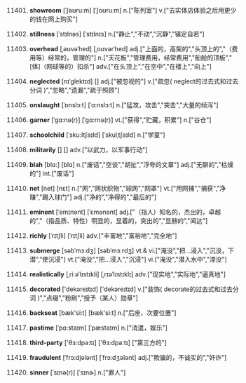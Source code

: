 11401. **showroom**
[ˈʃəʊru:m]  [ˈʃoʊru:m]
n.["陈列室"]  v.["去实体店体验之后用更少的钱在网上购买"]  

11402. **stillness**
[ˈstɪlnəs]  [ˈstɪlnɪs]
n.["静止","不动","沉静","镇定自若"]  

11403. **overhead**
[ˌəʊvəˈhed]  [ˌoʊvərˈhed]
adj.["上面的，高架的","头顶上的","（费用等）经常的，管理的"]  n.["天花板","管理费用，经常费用","船舱的顶板","[体]（网球等的）扣杀"]  adv.["在头顶上","在空中","在楼上","向上"]  

11404. **neglected**
[nɪˈglektɪd]  []
adj.["被忽视的"]  v.["疏忽( neglect的过去式和过去分词 )","忽略","遗漏","疏于照顾"]  

11405. **onslaught**
[ˈɒnslɔ:t]  [ˈɑ:nslɔ:t]
n.["猛攻，攻击","突击","大量的倾泻"]  

11406. **garner**
[ˈgɑ:nə(r)]  [ˈgɑ:rnə(r)]
vt.["获得","贮藏，积累"]  n.["谷仓"]  

11407. **schoolchild**
[ˈsku:ltʃaɪld]  [ˈskulˌtʃaɪld]
n.["学童"]  

11408. **militarily**
[]  []
adv.["以武力，以军事行动"]  

11409. **blah**
[blɑ:]  [blɑ]
n.["废话","空谈","胡扯","浮夸的文章"]  adj.["无聊的","枯燥的"]  int.["废话"]  

11410. **net**
[net]  [nɛt]
n.["网","网状织物","球网","网罩"]  vt.["用网捕","捕获","净赚","踢入球门"]  adj.["净的","净得的","最后的"]  

11411. **eminent**
[ˈemɪnənt]  [ˈɛmənənt]
adj.["（指人）知名的，杰出的，卓越的","（指品质、特性）明显的，显着的，突出的","显赫的","闻达"]  

11412. **richly**
[ˈrɪtʃli]  [ˈrɪtʃli]
adv.["丰富地","富裕地","完全地"]  

11413. **submerge**
[səbˈmɜ:dʒ]  [səbˈmɜ:rdʒ]
vt.& vi.["淹没","把…浸入","沉没，下潜","使沉浸"]  vt.["淹没","把…浸入","沉浸"]  vi.["淹没","潜入水中","湮没"]  

11414. **realistically**
[ˌri:əˈlɪstɪkli]  [ˌrɪəˈlɪstɪklɪ]
adv.["现实地","实际地","逼真地"]  

11415. **decorated**
['dekəreɪtɪd]  ['dekəreɪtɪd]
v.["装饰( decorate的过去式和过去分词 )","点缀","粉刷","授予（某人）勋章"]  

11416. **backseat**
[bæk'si:t]  [bæk'si:t]
n.["后座，次要位置"]  

11417. **pastime**
[ˈpɑ:staɪm]  [ˈpæstaɪm]
n.["消遣，娱乐"]  

11418. **third-party**
['θɜ:dpa:tɪ]  ['θɜ:dpa:tɪ]
["第三方的"]  

11419. **fraudulent**
[ˈfrɔ:djələnt]  [ˈfrɔ:dʒələnt]
adj.["欺骗的，不诚实的","奸诈"]  

11420. **sinner**
[ˈsɪnə(r)]  [ˈsɪnɚ]
n.["罪人"]  

